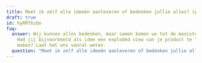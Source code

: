 ```yaml
---
title: Moet ik zelf alle ideeën aanleveren of bedenken jullie alles? (productvideo)
draft: true
id: hyRRfbzQo
faq:
  answer: Wij kunnen alles bedenken, maar samen komen we tot de mooiste creaties!
    Had jij bijvoorbeeld als idee een exploded view van je product te laten
    maken? Laat het ons vooral weten.
  question: "Moet ik zelf alle ideeën aanleveren of bedenken jullie alles? "
---
```

